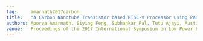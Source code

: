 ```yaml
---
tag:     amarnath2017carbon
title:   "A Carbon Nanotube Transistor based RISC-V Processor using Pass Transistor Logic"
authors: Aporva Amarnath, Siying Feng, Subhankar Pal, Tutu Ajayi, Austin Rovinski, Ronald G. Dreslinski
venue:   Proceedings of the 2017 International Symposium on Low Power Electronics and Design (ISLPED)
---
```


